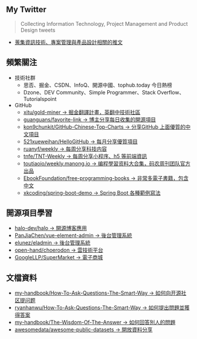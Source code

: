## My Twitter
> Collecting Information Technology, Project Management and Product Design tweets 
- [蒐集資訊技術、專案管理與產品設計相關的推文](https://twitter.com/dev_hsu)

## 頻繁關注
- 技術社群
  - 思否、掘金、CSDN、InfoQ、開源中國、tophub.today 今日熱榜
  - Dzone、DEV Community、Simple Programmer、Stack Overflow、Tutorialspoint
- GitHub 
  - [xitu/gold-miner -> 掘金翻譯計畫，英翻中技術社區](https://github.com/xitu/gold-miner)
  - [guanguans/favorite-link -> 博主分享每日收集的開源項目](https://github.com/guanguans/favorite-link)
  - [kon9chunkit/GitHub-Chinese-Top-Charts -> 分享GitHub 上面優質的中文項目](https://github.com/kon9chunkit/GitHub-Chinese-Top-Charts)
  - [521xueweihan/HelloGitHub -> 每月分享優質項目](https://github.com/521xueweihan/HelloGitHub)  
  - [ruanyf/weekly -> 每周分享科技内容](https://github.com/ruanyf/weekly)
  - [tnfe/TNT-Weekly -> 每周分享小程序、h5 等前端資訊](https://github.com/tnfe/TNT-Weekly)  
  - [toutiaoio/weekly.manong.io -> 编程學習资料大合集，码农周刊团队官方出品](https://github.com/toutiaoio/weekly.manong.io)
  - [EbookFoundation/free-programming-books -> 非常多電子書籍，包含中文](https://github.com/EbookFoundation/free-programming-books)
  - [xkcoding/spring-boot-demo -> Spring Boot 各種範例寫法](https://github.com/xkcoding/spring-boot-demo)
  
## 開源項目學習
- [halo-dev/halo -> 開源博客應用](https://github.com/halo-dev/halo)
- [PanJiaChen/vue-element-admin -> 後台管理系統](https://github.com/PanJiaChen/vue-element-admin)
- [elunez/eladmin -> 後台管理系統](https://github.com/elunez/eladmin)
- [open-hand/choerodon -> 雲技術平台](https://github.com/open-hand/choerodon)
- [GoogleLLP/SuperMarket -> 電子商城](https://github.com/GoogleLLP/SuperMarket)

## 文檔資料
- [my-handbook/How-To-Ask-Questions-The-Smart-Way -> 如何向开源社区提问题](https://github.com/my-handbook/How-To-Taise-Questions-To-The-Open-Source-Community)
- [ryanhanwu/How-To-Ask-Questions-The-Smart-Way -> 如何提出問題並獲得答案](https://github.com/ryanhanwu/How-To-Ask-Questions-The-Smart-Way)
- [my-handbook/The-Wisdom-Of-The-Answer -> 如何回答別人的問題](https://github.com/my-handbook/The-Wisdom-Of-The-Answer)
- [awesomedata/awesome-public-datasets -> 開放資料分享](https://github.com/awesomedata/awesome-public-datasets)
